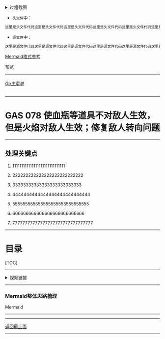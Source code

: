 <details>
<summary>过程截图</summary>

>

------

</details>




+ `头文件`中：
```cpp
这里是头文件代码这里是头文件代码这里是头文件代码这里是头文件代码这里是头文件代码这里是头文件代码
```

+ `源文件`中：
```cpp
这里是源文件代码这里是源文件代码这里是源文件代码这里是源文件代码这里是源文件代码这里是源文件代码
```

[Mermaid格式参考](https://github.com/liyunlong618/LiYunLongKnowledgeLibrary/blob/main/Mermaid%E6%A0%BC%E5%BC%8F%E5%8F%82%E8%80%83.md)

[预览](https://github.com/liyunlong618/LiYunLongKnowledgeLibrary/tree/main/UECPP/Models/GAS/GAS_2_Aura)



___________________________________________________________________________________________
###### [Go主菜单](../MainMenu.md)
___________________________________________________________________________________________

# GAS 078 使血瓶等道具不对敌人生效，但是火焰对敌人生效；修复敌人转向问题

___________________________________________________________________________________________

## 处理关键点

1. 111111111111111111111111111111

2. 222222222222222222222222222

3. 33333333333333333333333333

4. 4444444444444444444444444444

5. 555555555555555555555555555555

6. 666666666666666666666666666

7. 77777777777777777777777777777777

___________________________________________________________________________________________

# 目录


[TOC]


___________________________________________________________________________________________

<details>
<summary>视频链接</summary>

[6. AI and Effect Actors_哔哩哔哩_bilibili](https://www.bilibili.com/video/BV1JD421E7yC?p=166&vd_source=9e1e64122d802b4f7ab37bd325a89e6c)

------

</details>

___________________________________________________________________________________________

### Mermaid整体思路梳理

Mermaid

___________________________________________________________________________________________
















___________________________________________________________________________________________

[返回最上面](#Go主菜单)

___________________________________________________________________________________________